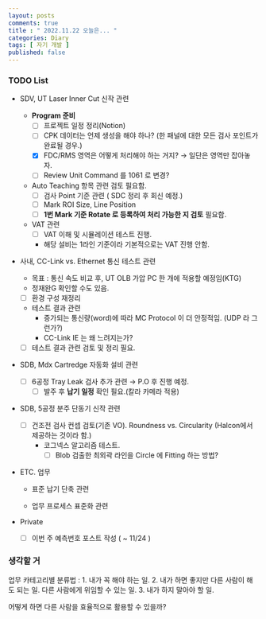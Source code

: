 ```yaml
---
layout: posts
comments: true
title : " 2022.11.22 오늘은... "
categories: Diary
tags: [ 자기 개발 ]
published: false
---
```


### TODO List
- SDV, UT Laser Inner Cut 신작 관련   
   - **Program 준비**
      - [ ] 프로젝트 일정 정리(Notion)
      - [ ] CPK 데이터는 언제 생성을 해야 하나? (한 패널에 대한 모든 검사 포인트가 완료될 경우.)      
      - [x] FDC/RMS 영역은 어떻게 처리해야 하는 거지? → 일단은 영역만 잡아놓자.
      - [ ] Review Unit Command 를 1061 로 변경?
   
   - Auto Teaching 항목 관련 검토 필요함.
      - [ ] 검사 Point 기준 관련 ( SDC 정리 후 회신 예정.)
      - [ ] Mark ROI Size, Line Position
      - [ ] **1번 Mark 기준 Rotate 로 등록하여 처리 가능한 지 검토** 필요함.
   
   - VAT 관련
      - [ ] VAT 이해 및 시뮬레이션 테스트 진행.
      - 해당 설비는 1라인 기준이라 기본적으로는 VAT 진행 안함.

- 사내, CC-Link vs. Ethernet 통신 테스트 관련
   - 목표 : 통신 속도 비교 후, UT OLB 가압 PC 한 개에 적용할 예정임(KTG)
   - 정재완G 확인할 수도 있음.
   - [ ] 환경 구성 재정리
   - 테스트 결과 관련
      - 증가되는 통신량(word)에 따라 MC Protocol 이 더 안정적임. (UDP 라 그런가?)
      - CC-Link IE 는 왜 느려지는가?
   - [ ] 테스트 결과 관련 검토 및 정리 필요. 

- SDB, Mdx Cartredge 자동화 설비 관련
   - [ ] 6공정 Tray Leak 검사 추가 관련 → P.O 후 진행 예정.
      - [ ] 발주 후 **납기 일정** 확인 필요.(칼라 카메라 적용)

- SDB, 5공정 분주 단동기 신작 관련
   - [ ] 건조전 검사 컨셉 검토(기존 VO). Roundness vs. Circularity (Halcon에서 제공하는 것이라 함.)
      - 코그넥스 알고리즘 테스트. 
         - [ ] Blob 검출한 최외곽 라인을 Circle 에 Fitting 하는 방법?

- ETC. 업무
   - 표준 납기 단축 관련
   
   - 업무 프로세스 표준화 관련

- Private
   - [ ] 이번 주 예측번호 포스트 작성 ( ~ 11/24 )

### 생각할 거

업무 카테고리별 분류법
 : 1. 내가 꼭 해야 하는 일.
   2. 내가 하면 좋지만 다른 사람이 해도 되는 일.
      다른 사람에게 위임할 수 있는 일.
   3. 내가 하지 말아야 할 일.

어떻게 하면 다른 사람을 효율적으로 활용할 수 있을까?
